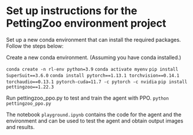 # Set up instructions for the PettingZoo environment project

Set up a new conda environment that can install the required packages.
Follow the steps below:

Create a new conda environment. (Assuming you have conda installed.)

`conda create -n rl-env python=3.9`
`conda activate myenv`
`pip install SuperSuit==3.6.0`
`conda install pytorch==1.13.1 torchvision==0.14.1 torchaudio==0.13.1 pytorch-cuda=11.7 -c pytorch -c nvidia`
`pip install pettingzoo==1.22.3`

Run pettingzoo_ppo.py to test and train the agent with PPO.
`python pettingzoo_ppo.py`

The notebook `playground.ipynb` contains the code for the agent and the environment and can be used to test the agent and obtain output images and results.
